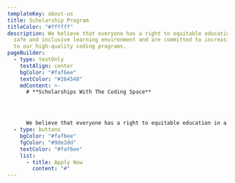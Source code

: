 ```yaml
---
templateKey: about-us
title: Scholarship Program
titleColor: "#ffffff"
description: We believe that everyone has a right to equitable education in a
  safe and inclusive learning environment and are committed to increasing access
  to our high-quality coding programs.
pageBuilder:
  - type: textOnly
    textAlign: center
    bgColor: "#faf6ee"
    textColor: "#264548"
    mdContent: >-
      # **Scholarships With The Coding Space**




      We believe that everyone has a right to equitable education in a safe and inclusive learning environment and are committed to increasing access to our high-quality coding programs. Our scholarship program accounts for 25 percent of the students we teach. Our long-term goal as we work towards educational equity is to reach 50 percent of our students through at-cost and pro-bono services.
  - type: buttons
    bgColor: "#faf6ee"
    fgColor: "#9de2dd"
    textColor: "#faf6ee"
    list:
      - title: Apply Now
        content: "#"
---
```

